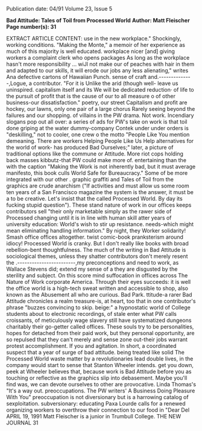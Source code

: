 Publication date: 04/91
Volume 23, Issue 5

**Bad Attitude: Tales of Toil from Processed World**
**Author: Matt Fleischer**
**Page number(s): 31**

EXTRACT ARTICLE CONTENT:
use in the new workplace." Shockingly, 
working conditions. "Making the 
Monte," a memoir of her experience as 
much of this majority is well educated. 
workplace nicer [and] giving workers 
a complaint clerk who opens packages 
As long as the workplace hasn't 
more responsibility ... wiJl not make our 
of peaches with hair in them and 
adapted to our skills, it will erode our 
jobs any less alienating," writes Ana 
defective cartons of Hawaiian Punch. 
sense of craft and.--------------,Logue, a contributor. "For it is 
Unlike the arid (though well-
leave us uninspired. 
capitalism itself and its 
We will be dedicated 
reduction· of life to the pursuit 
of profit that is the cause of our 
to all measure o 
of other business-our 
dissatisfaction." 
poetry, our street 
Capitalism and profit are 
hockey, our lawns, 
only one pair of a large chorus 
Rarely seeing beyond the failures 
and our shopping. 
of villains in the PW drama. 
Not work. 
Incendiary slogans pop out all 
over: a series of ads for 
PW's take on work is that toil done 
griping at the water 
dummy-company Contek under 
under orders is "deskilling," not to 
cooler, one crew o 
the motto "People Like You 
mention demeaning. There are 
workers 
Helping People Like Us Help 
alternatives for the world of work-
has 
produced 
Bad 
Ourselves;" later, a picture of 
traditional options like the commune or 
Attitude. 
More 
riot cops holding back masses 
kibbutz-that PW could make more of. 
entertaining than the 
with the caption "Making the 
Work is not inherently bad, but it must 
average manifesto, this book culls 
World Safe for Bureaucracy." Some of 
be more integrated with our other 
. graphic graffiti and Tales of Toil from 
the graphics are crude anarchism ("If 
activities and must allow us some room 
ten years of a San Francisco magazine 
the system is the answer, it must be a 
to be creative. Let's insist that the 
called Processed World. By day its 
fucking stupid question"). These stand 
nature of work in our offices keeps 
contributors sell "their only marketable 
simply as the rawer side of Processed 
changing until it is in line with human 
skill atter years of university education: 
World's wish to stir up resistance. 
needs-which might mean eliminating 
handling information." By night, they 
Worker solidarity! Smash office 
offices altogether. 
twist comic-book pranksterism around 
idiocy! Processed World is cranky. But 
I don't really like books with broad 
rebellion-bent thoughtfulness. The 
much of the writing in Bad Attitude is 
sociological themes, unless they shatter 
contributors don't merely resent the .------------------------,my preconceptions and 
need to work, as Wallace Stevens did; 
extend my sense of a 
they are disgusted by the sterility and 
subject. On this score 
mind suffocation in offices across 
The Nature of Work 
corporate America. Through their eyes 
succeeds: it is well 
the office world is a high-tech sweat 
written and accessible to 
shop, also known as the Abusement 
all who are curious. Bad 
Park. 
ttitude-a 
rarer 
Bad Attitude chronicles a realm 
treasure-is, at heart, too 
that in one contributor's phrase "buzzes 
convincing to skip. 
beige:" a hypnostatic world of 
College students about to 
electronic recordings, of stale 
enter what PW calls 
croissants, 
of 
meticulously 
wage slavery still have 
systematized dungeons charitably 
their 
go-getter 
called offices. These souls try to be 
personalities, hopes for 
detached from their paid work, but they 
personal opportunity, 
are so repulsed that they can't merely 
and 
sense 
zone out-their jobs warrant protest 
accomplishment. If you 
and agitation. In short, a coordinated 
suspect that a year of 
surge of bad attitude. 
being treated like solid 
The 
Processed 
World 
waste matter by 
a 
revolutionaries lead double lives, in the 
company would start to 
sense that Stanton Wheeler intends. 
get you down, peek at 
Wheeler believes that, because work is 
Bad Attitude before you 
as touching or reflective as the graphics 
slip into debasement. Maybe you'll find 
was, we can devote ourselves to other 
are provocative. Linda Thomas's "It's 
a way out. 
preoccupations. The PW writers' 
A Business Doing Pleasure With You" 
preoccupation is not diversionary but 
is a harrowing catalog of sexploitation. 
subversionary: 
educating 
Paxa Lourde calls for a renewed 
organizing workers to overthrow their 
connection to our food in "Dear Del 
APRIL 19, 1991 
Matt Fleischer is a junior in Trumbull 
College. 
THE NEW JOURNAL 31